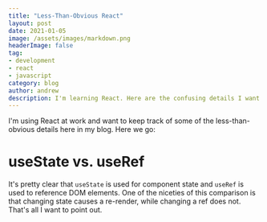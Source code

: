 ```yaml
---
title: "Less-Than-Obvious React"
layout: post
date: 2021-01-05
image: /assets/images/markdown.png
headerImage: false
tag:
- development
- react
- javascript
category: blog
author: andrew
description: I'm learning React. Here are the confusing details I want to remember.
---
```


I'm using React at work and want to keep track of some of the less-than-obvious details here in my blog. Here we go:


# useState vs. useRef
It's pretty clear that `useState` is used for component state and `useRef` is used to reference DOM elements. One of
the niceties of this comparison is that changing state causes a re-render, while changing a ref does not. That's all
I want to point out.
